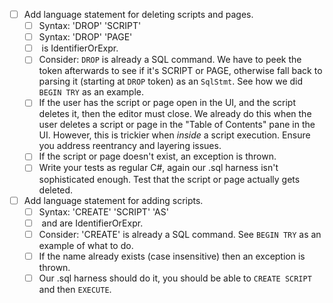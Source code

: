 - [ ] Add language statement for deleting scripts and pages.
    - [ ] Syntax: 'DROP' 'SCRIPT' <name>
    - [ ] Syntax: 'DROP' 'PAGE' <name>
    - [ ] <name> is IdentifierOrExpr.
    - [ ] Consider: `DROP` is already a SQL command. We have to peek the token afterwards to see if it's SCRIPT or PAGE, otherwise fall back to parsing it (starting at `DROP` token) as an `SqlStmt`. See how we did `BEGIN TRY` as an example.
    - [ ] If the user has the script or page open in the UI, and the script deletes it, then the editor must close. We already do this when the user deletes a script or page in the "Table of Contents" pane in the UI. However, this is trickier when _inside_ a script execution. Ensure you address reentrancy and layering issues.
    - [ ] If the script or page doesn't exist, an exception is thrown.
    - [ ] Write your tests as regular C#, again our .sql harness isn't sophisticated enough. Test that the script or page actually gets deleted.
- [ ] Add language statement for adding scripts.
    - [ ] Syntax: 'CREATE' 'SCRIPT' <name> 'AS' <sql commands>
    - [ ] <name> and <sql commands> are IdentifierOrExpr.
    - [ ] Consider: 'CREATE' is already a SQL command. See `BEGIN TRY` as an example of what to do.
    - [ ] If the name already exists (case insensitive) then an exception is thrown.
    - [ ] Our .sql harness should do it, you should be able to `CREATE SCRIPT` and then `EXECUTE`.
